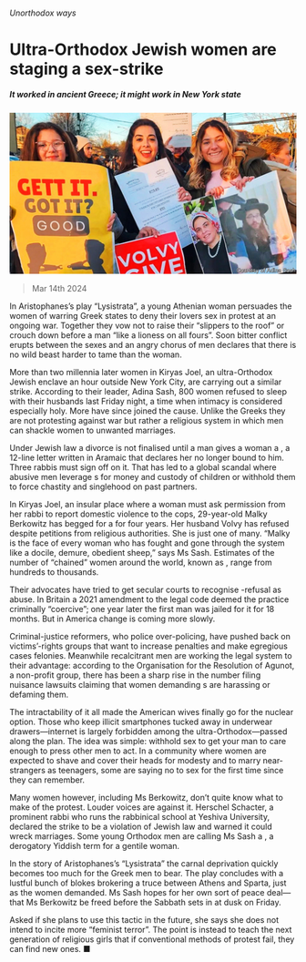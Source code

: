 ###### Unorthodox ways

# Ultra-Orthodox Jewish women are staging a sex-strike 

##### It worked in ancient Greece; it might work in New York state 

![image](images/20240316_USP004.jpg) 

> Mar 14th 2024 

In Aristophanes’s play “Lysistrata”, a young Athenian woman persuades the women of warring Greek states to deny their lovers sex in protest at an ongoing war. Together they vow not to raise their “slippers to the roof” or crouch down before a man “like a lioness on all fours”. Soon bitter conflict erupts between the sexes and an angry chorus of men declares that there is no wild beast harder to tame than the woman. 

More than two millennia later women in Kiryas Joel, an ultra-Orthodox Jewish enclave an hour outside New York City, are carrying out a similar strike. According to their leader, Adina Sash, 800 women refused to sleep with their husbands last Friday night, a time when intimacy is considered especially holy. More have since joined the cause. Unlike the Greeks they are not protesting against war but rather a religious system in which men can shackle women to unwanted marriages.

Under Jewish law a divorce is not finalised until a man gives a woman a , a 12-line letter written in Aramaic that declares her no longer bound to him. Three rabbis must sign off on it. That has led to a global scandal where abusive men leverage s for money and custody of children or withhold them to force chastity and singlehood on past partners.

In Kiryas Joel, an insular place where a woman must ask permission from her rabbi to report domestic violence to the cops, 29-year-old Malky Berkowitz has begged for a  for four years. Her husband Volvy has refused despite petitions from religious authorities. She is just one of many. “Malky is the face of every woman who has fought and gone through the system like a docile, demure, obedient sheep,” says Ms Sash. Estimates of the number of “chained” women around the world, known as , range from hundreds to thousands. 

Their advocates have tried to get secular courts to recognise -refusal as abuse. In Britain a 2021 amendment to the legal code deemed the practice criminally “coercive”; one year later the first man was jailed for it for 18 months. But in America change is coming more slowly. 

Criminal-justice reformers, who police over-policing, have pushed back on victims’-rights groups that want to increase penalties and make egregious cases felonies. Meanwhile recalcitrant men are working the legal system to their advantage: according to the Organisation for the Resolution of Agunot, a non-profit group, there has been a sharp rise in the number filing nuisance lawsuits claiming that women demanding s are harassing or defaming them.

The intractability of it all made the American wives finally go for the nuclear option. Those who keep illicit smartphones tucked away in underwear drawers—internet is largely forbidden among the ultra-Orthodox—passed along the plan. The idea was simple: withhold sex to get your man to care enough to press other men to act. In a community where women are expected to shave and cover their heads for modesty and to marry near-strangers as teenagers, some are saying no to sex for the first time since they can remember. 

Many women however, including Ms Berkowitz, don’t quite know what to make of the protest. Louder voices are against it. Herschel Schacter, a prominent rabbi who runs the rabbinical school at Yeshiva University, declared the strike to be a violation of Jewish law and warned it could wreck marriages. Some young Orthodox men are calling Ms Sash a , a derogatory Yiddish term for a gentile woman. 

In the story of Aristophanes’s “Lysistrata” the carnal deprivation quickly becomes too much for the Greek men to bear. The play concludes with a lustful bunch of blokes brokering a truce between Athens and Sparta, just as the women demanded. Ms Sash hopes for her own sort of peace deal—that Ms Berkowitz be freed before the Sabbath sets in at dusk on Friday. 

Asked if she plans to use this tactic in the future, she says she does not intend to incite more “feminist terror”. The point is instead to teach the next generation of religious girls that if conventional methods of protest fail, they can find new ones. ■


